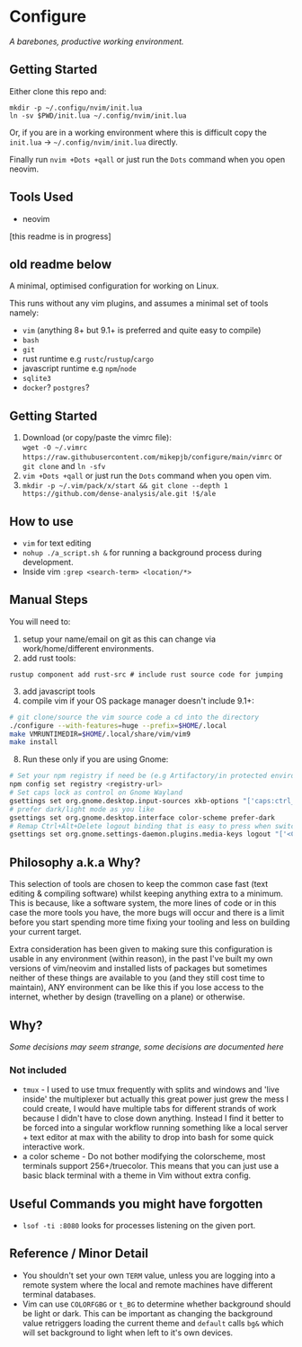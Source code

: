# Configure

_A barebones, productive working environment._

## Getting Started

Either clone this repo and:
```
mkdir -p ~/.configu/nvim/init.lua
ln -sv $PWD/init.lua ~/.config/nvim/init.lua
```

Or, if you are in a working environment where this is difficult copy the
`init.lua` -> `~/.config/nvim/init.lua` directly.

Finally run `nvim +Dots +qall` or just run the `Dots` command when you open neovim.

## Tools Used

- neovim

[this readme is in progress]

## old readme below

A minimal, optimised configuration for working on Linux.

This runs without any vim plugins, and assumes a minimal set of tools namely:

- `vim` (anything 8+ but 9.1+ is preferred and quite easy to compile)
- `bash`
- `git`
- rust runtime e.g `rustc`/`rustup`/`cargo`
- javascript runtime e.g `npm`/`node`
- `sqlite3`
- `docker`? `postgres`?

## Getting Started


1. Download (or copy/paste the vimrc file):  
`wget -O ~/.vimrc https://raw.githubusercontent.com/mikepjb/configure/main/vimrc`
or
`git clone` and `ln -sfv`
2. `vim +Dots +qall` or just run the `Dots` command when you open vim.
3. `mkdir -p ~/.vim/pack/x/start && git clone --depth 1 https://github.com/dense-analysis/ale.git !$/ale`

## How to use

- `vim` for text editing
- `nohup ./a_script.sh &` for running a background process during development.
- Inside vim `:grep <search-term> <location/*>`

## Manual Steps

You will need to:
1. setup your name/email on git as this can change via work/home/different environments.
2. add rust tools:
```
rustup component add rust-src # include rust source code for jumping
```
3. add javascript tools
4. compile vim if your OS package manager doesn't include 9.1+:
```bash
# git clone/source the vim source code a cd into the directory
./configure --with-features=huge --prefix=$HOME/.local
make VMRUNTIMEDIR=$HOME/.local/share/vim/vim9
make install
```
8. Run these only if you are using Gnome:
```bash
# Set your npm registry if need be (e.g Artifactory/in protected environment)
npm config set registry <registry-url>
# Set caps lock as control on Gnome Wayland
gsettings set org.gnome.desktop.input-sources xkb-options "['caps:ctrl_modifier']"
# prefer dark/light mode as you like
gsettings set org.gnome.desktop.interface color-scheme prefer-dark
# Remap Ctrl+Alt+Delete logout binding that is easy to press when switching spaces.
gsettings set org.gnome.settings-daemon.plugins.media-keys logout "['<Control><Alt><Shift>Delete']"
```

## Philosophy a.k.a Why?

This selection of tools are chosen to keep the common case fast (text editing &
compiling software) whilst keeping anything extra to a minimum. This is
because, like a software system, the more lines of code or in this case the
more tools you have, the more bugs will occur and there is a limit before you
start spending more time fixing your tooling and less on building your current
target.

Extra consideration has been given to making sure this configuration is usable
in any environment (within reason), in the past I've built my own versions of
vim/neovim and installed lists of packages but sometimes neither of these
things are available to you (and they still cost time to maintain), ANY
environment can be like this if you lose access to the internet, whether by
design (travelling on a plane) or otherwise.

## Why?

_Some decisions may seem strange, some decisions are documented here_

### Not included

- `tmux` - I used to use tmux frequently with splits and windows and 'live
  inside' the multiplexer but actually this great power just grew the mess I
  could create, I would have multiple tabs for different strands of work
  because I didn't have to close down anything. Instead I find it better to be
  forced into a singular workflow running something like a local server + text
  editor at max with the ability to drop into bash for some quick interactive
  work.
- a color scheme - Do not bother modifying the colorscheme, most terminals
  support 256+/truecolor. This means that you can just use a basic black
  terminal with a theme in Vim without extra config.

## Useful Commands you might have forgotten

- `lsof -ti :8080` looks for processes listening on the given port.

## Reference / Minor Detail

- You shouldn't set your own `TERM` value, unless you are logging into a remote
  system where the local and remote machines have different terminal databases.
- Vim can use `COLORFGBG` or `t_BG` to determine whether background should be
  light or dark. This can be important as changing the background value
  retriggers loading the current theme and `default` calls `bg&` which will set
  background to light when left to it's own devices.
